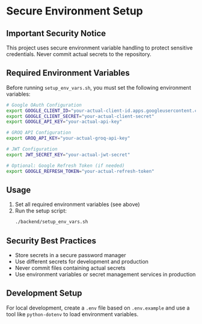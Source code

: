 # Secure Environment Setup

## Important Security Notice

This project uses secure environment variable handling to protect sensitive credentials. Never commit actual secrets to the repository.

## Required Environment Variables

Before running `setup_env_vars.sh`, you must set the following environment variables:

```bash
# Google OAuth Configuration
export GOOGLE_CLIENT_ID="your-actual-client-id.apps.googleusercontent.com"
export GOOGLE_CLIENT_SECRET="your-actual-client-secret"
export GOOGLE_API_KEY="your-actual-api-key"

# GROQ API Configuration
export GROQ_API_KEY="your-actual-groq-api-key"

# JWT Configuration
export JWT_SECRET_KEY="your-actual-jwt-secret"

# Optional: Google Refresh Token (if needed)
export GOOGLE_REFRESH_TOKEN="your-actual-refresh-token"
```

## Usage

1. Set all required environment variables (see above)
2. Run the setup script:
   ```bash
   ./backend/setup_env_vars.sh
   ```

## Security Best Practices

- Store secrets in a secure password manager
- Use different secrets for development and production
- Never commit files containing actual secrets
- Use environment variables or secret management services in production

## Development Setup

For local development, create a `.env` file based on `.env.example` and use a tool like `python-dotenv` to load environment variables.
